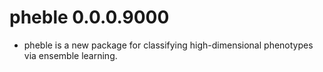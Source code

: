 # pheble 0.0.0.9000

* pheble is a new package for classifying high-dimensional phenotypes via ensemble learning.
